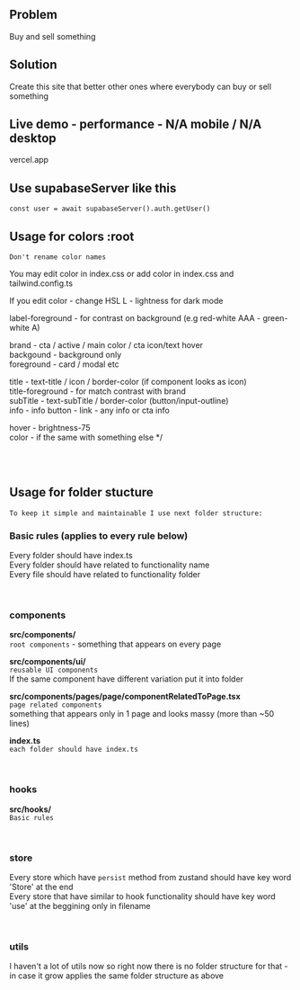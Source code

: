 ## Problem

Buy and sell something

## Solution

Create this site that better other ones where everybody can buy or sell something

## Live demo - performance - N/A mobile / N/A desktop

vercel.app

## Use supabaseServer like this

```tsx
const user = await supabaseServer().auth.getUser()
```

## Usage for colors :root

`Don't rename color names`<br/>

You may edit color in index.css or add color in index.css and tailwind.config.ts<br/>

If you edit color - change HSL L - lightness for dark mode

label-foreground - for contrast on background (e.g red-white AAA - green-white A)

brand - cta / active / main color / cta icon/text hover<br/>
backgound - background only<br/>
foreground - card / modal etc<br/>

title - text-title / icon / border-color (if component looks as icon)<br/>
title-foreground - for match contrast with brand<br/>
subTitle - text-subTitle / border-color (button/input-outline)<br/>
info - info button - link - any info or cta info<br/>

hover - brightness-75<br/>
color - if the same with something else
\*/

<br/>
<br/>

## Usage for folder stucture

```
To keep it simple and maintainable I use next folder structure:
```

### Basic rules (applies to every rule below)

Every folder should have index.ts<br/>
Every folder should have related to functionality name</br>
Every file should have related to functionality folder

<br/>

### components

**src/components/**<br/>
`root components` - something that appears on every page

**src/components/ui/**<br/>
`reusable UI components` <br/>
If the same component have different variation put it into folder

**src/components/pages/page/componentRelatedToPage.tsx**<br/>
`page related components`<br/>
something that appears only in 1 page and looks massy (more than ~50 lines)

**index.ts**<br/>
`each folder should have index.ts`

<br/>

### hooks

**src/hooks/**</br>
`Basic rules`

<br/>

### store

Every store which have `persist` method from zustand should have key
word 'Store' at the end<br/>
Every store that have similar to hook functionality should have key word
'use' at the beggining only in filename<br/>

<br/>

### utils

I haven't a lot of utils now so right now there is no folder structure for that - in case it grow applies the same folder structure as above
